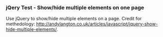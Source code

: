 ### jQery Test - Show/hide multiple elements on one page

Use jQuery to show/hide multiple elements on a page. 
Credit for methedology: http://andylangton.co.uk/articles/javascript/jquery-show-hide-multiple-elements/.